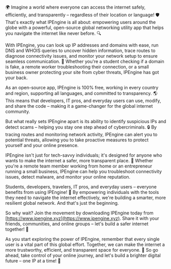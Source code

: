 🌍 Imagine a world where everyone can access the internet safely, efficiently, and transparently – regardless of their location or language! 🛡️ That's exactly what IPEngine is all about: empowering users around the globe with a powerful, open-source global networking utility app that helps you navigate the internet like never before. 🔍

With IPEngine, you can look up IP addresses and domains with ease, run DNS and WHOIS queries to uncover hidden information, trace routes to diagnose connectivity issues, and monitor your network setup to ensure seamless communication. 📡 Whether you're a student checking if a domain is fake, a remote worker troubleshooting their connection, or a small business owner protecting your site from cyber threats, IPEngine has got your back.

As an open-source app, IPEngine is 100% free, working in every country and region, supporting all languages, and committed to transparency. 🌎 This means that developers, IT pros, and everyday users can use, modify, and share the code – making it a game-changer for the global internet community.

But what really sets IPEngine apart is its ability to identify suspicious IPs and detect scams – helping you stay one step ahead of cybercriminals. 🔒 By tracing routes and monitoring network activity, IPEngine can alert you to potential threats, allowing you to take proactive measures to protect yourself and your online presence.

IPEngine isn't just for tech-savvy individuals; it's designed for anyone who wants to make the internet a safer, more transparent place. 🌟 Whether you're a remote team member working from home or an entrepreneur running a small business, IPEngine can help you troubleshoot connectivity issues, detect malware, and monitor your online reputation.

Students, developers, travelers, IT pros, and everyday users – everyone benefits from using IPEngine! 🎉 By empowering individuals with the tools they need to navigate the internet effectively, we're building a smarter, more resilient global network. And that's just the beginning.

So why wait? Join the movement by downloading IPEngine today from [https://www.ipengine.xyz](https://www.ipengine.xyz). Share it with your friends, communities, and online groups – let's build a safer internet together! 🚀

As you start exploring the power of IPEngine, remember that every single user is a vital part of this global effort. Together, we can make the internet a more trustworthy, efficient, and transparent space for everyone. 💪 So go ahead, take control of your online journey, and let's build a brighter digital future – one IP at a time! 🌟
